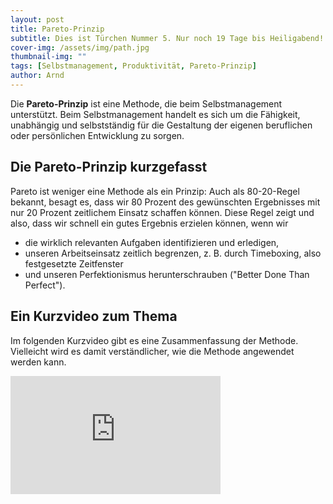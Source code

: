 ```yaml
---
layout: post
title: Pareto-Prinzip
subtitle: Dies ist Türchen Nummer 5. Nur noch 19 Tage bis Heiligabend!
cover-img: /assets/img/path.jpg
thumbnail-img: ""
tags: [Selbstmanagement, Produktivität, Pareto-Prinzip]
author: Arnd
---
```


Die **Pareto-Prinzip** ist eine Methode, die beim Selbstmanagement unterstützt. Beim Selbstmanagement handelt es sich um die Fähigkeit, unabhängig und selbstständig für die Gestaltung der eigenen beruflichen oder persönlichen Entwicklung zu sorgen.

## Die Pareto-Prinzip kurzgefasst

Pareto ist weniger eine Methode als ein Prinzip: Auch als 80-20-Regel bekannt, besagt es, dass wir 80 Prozent des gewünschten Ergebnisses mit nur 20 Prozent zeitlichem Einsatz schaffen können. Diese Regel zeigt und also, dass wir schnell ein gutes Ergebnis erzielen können, wenn wir

* die wirklich relevanten Aufgaben identifizieren und erledigen,
* unseren Arbeitseinsatz zeitlich begrenzen, z. B. durch Timeboxing, also festgesetzte Zeitfenster
* und unseren Perfektionismus herunterschrauben ("Better Done Than Perfect").

## Ein Kurzvideo zum Thema

Im folgenden Kurzvideo gibt es eine Zusammenfassung der Methode. Vielleicht wird es damit verständlicher, wie die Methode angewendet werden kann.

<iframe width="336" height="189" src="https://www.youtube.com/embed/OHq8skS8RQA?si=iEnnGcWTWN-KORsA" title="YouTube video player" frameborder="0" allow="accelerometer; autoplay; clipboard-write; encrypted-media; gyroscope; picture-in-picture; web-share" referrerpolicy="strict-origin-when-cross-origin" allowfullscreen></iframe>